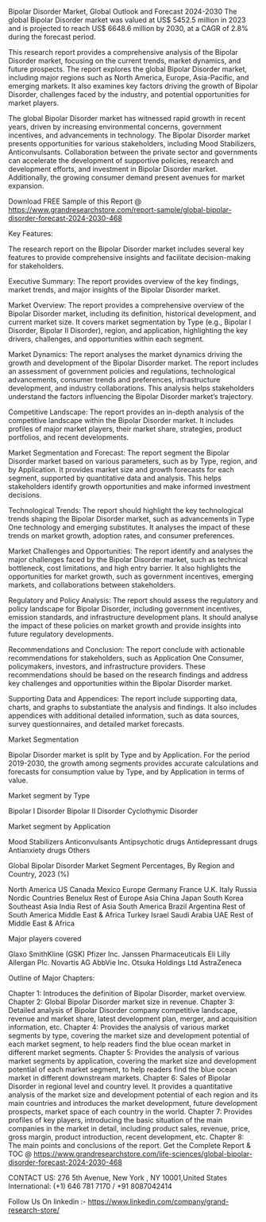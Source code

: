 Bipolar Disorder Market, Global Outlook and Forecast 2024-2030
The global Bipolar Disorder market was valued at US$ 5452.5 million in 2023 and is projected to reach US$ 6648.6 million by 2030, at a CAGR of 2.8% during the forecast period.

This research report provides a comprehensive analysis of the Bipolar Disorder market, focusing on the current trends, market dynamics, and future prospects. The report explores the global Bipolar Disorder market, including major regions such as North America, Europe, Asia-Pacific, and emerging markets. It also examines key factors driving the growth of Bipolar Disorder, challenges faced by the industry, and potential opportunities for market players.

The global Bipolar Disorder market has witnessed rapid growth in recent years, driven by increasing environmental concerns, government incentives, and advancements in technology. The Bipolar Disorder market presents opportunities for various stakeholders, including Mood Stabilizers, Anticonvulsants. Collaboration between the private sector and governments can accelerate the development of supportive policies, research and development efforts, and investment in Bipolar Disorder market. Additionally, the growing consumer demand present avenues for market expansion.

Download FREE Sample of this Report @ https://www.grandresearchstore.com/report-sample/global-bipolar-disorder-forecast-2024-2030-468

Key Features:

The research report on the Bipolar Disorder market includes several key features to provide comprehensive insights and facilitate decision-making for stakeholders.

Executive Summary: The report provides overview of the key findings, market trends, and major insights of the Bipolar Disorder market.

Market Overview: The report provides a comprehensive overview of the Bipolar Disorder market, including its definition, historical development, and current market size. It covers market segmentation by Type (e.g., Bipolar I Disorder, Bipolar II Disorder), region, and application, highlighting the key drivers, challenges, and opportunities within each segment.

Market Dynamics: The report analyses the market dynamics driving the growth and development of the Bipolar Disorder market. The report includes an assessment of government policies and regulations, technological advancements, consumer trends and preferences, infrastructure development, and industry collaborations. This analysis helps stakeholders understand the factors influencing the Bipolar Disorder market’s trajectory.

Competitive Landscape: The report provides an in-depth analysis of the competitive landscape within the Bipolar Disorder market. It includes profiles of major market players, their market share, strategies, product portfolios, and recent developments.

Market Segmentation and Forecast: The report segment the Bipolar Disorder market based on various parameters, such as by Type, region, and by Application. It provides market size and growth forecasts for each segment, supported by quantitative data and analysis. This helps stakeholders identify growth opportunities and make informed investment decisions.

Technological Trends: The report should highlight the key technological trends shaping the Bipolar Disorder market, such as advancements in Type One technology and emerging substitutes. It analyses the impact of these trends on market growth, adoption rates, and consumer preferences.

Market Challenges and Opportunities: The report identify and analyses the major challenges faced by the Bipolar Disorder market, such as technical bottleneck, cost limitations, and high entry barrier. It also highlights the opportunities for market growth, such as government incentives, emerging markets, and collaborations between stakeholders.

Regulatory and Policy Analysis: The report should assess the regulatory and policy landscape for Bipolar Disorder, including government incentives, emission standards, and infrastructure development plans. It should analyse the impact of these policies on market growth and provide insights into future regulatory developments.

Recommendations and Conclusion: The report conclude with actionable recommendations for stakeholders, such as Application One Consumer, policymakers, investors, and infrastructure providers. These recommendations should be based on the research findings and address key challenges and opportunities within the Bipolar Disorder market.

Supporting Data and Appendices: The report include supporting data, charts, and graphs to substantiate the analysis and findings. It also includes appendices with additional detailed information, such as data sources, survey questionnaires, and detailed market forecasts.

Market Segmentation

Bipolar Disorder market is split by Type and by Application. For the period 2019-2030, the growth among segments provides accurate calculations and forecasts for consumption value by Type, and by Application in terms of value.

Market segment by Type

Bipolar I Disorder
Bipolar II Disorder
Cyclothymic Disorder

Market segment by Application

Mood Stabilizers
Anticonvulsants
Antipsychotic drugs
Antidepressant drugs
Antianxiety drugs
Others

Global Bipolar Disorder Market Segment Percentages, By Region and Country, 2023 (%)

North America
US
Canada
Mexico
Europe
Germany
France
U.K.
Italy
Russia
Nordic Countries
Benelux
Rest of Europe
Asia
China
Japan
South Korea
Southeast Asia
India
Rest of Asia
South America
Brazil
Argentina
Rest of South America
Middle East & Africa
Turkey
Israel
Saudi Arabia
UAE
Rest of Middle East & Africa

Major players covered

Glaxo SmithKline (GSK)
Pfizer Inc.
Janssen Pharmaceuticals
Eli Lilly
Allergan Plc.
Novartis AG
AbbVie Inc.
Otsuka Holdings Ltd
AstraZeneca

Outline of Major Chapters:

Chapter 1: Introduces the definition of Bipolar Disorder, market overview.
Chapter 2: Global Bipolar Disorder market size in revenue.
Chapter 3: Detailed analysis of Bipolar Disorder company competitive landscape, revenue and market share, latest development plan, merger, and acquisition information, etc.
Chapter 4: Provides the analysis of various market segments by type, covering the market size and development potential of each market segment, to help readers find the blue ocean market in different market segments.
Chapter 5: Provides the analysis of various market segments by application, covering the market size and development potential of each market segment, to help readers find the blue ocean market in different downstream markets.
Chapter 6: Sales of Bipolar Disorder in regional level and country level. It provides a quantitative analysis of the market size and development potential of each region and its main countries and introduces the market development, future development prospects, market space of each country in the world.
Chapter 7: Provides profiles of key players, introducing the basic situation of the main companies in the market in detail, including product sales, revenue, price, gross margin, product introduction, recent development, etc.
Chapter 8: The main points and conclusions of the report.
Get the Complete Report & TOC @ https://www.grandresearchstore.com/life-sciences/global-bipolar-disorder-forecast-2024-2030-468

CONTACT US:
276 5th Avenue, New York , NY 10001,United States
International: (+1) 646 781 7170 / +91 8087042414

Follow Us On linkedin :- https://www.linkedin.com/company/grand-research-store/
